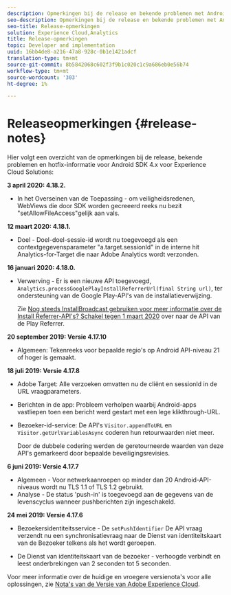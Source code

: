 ```yaml
---
description: Opmerkingen bij de release en bekende problemen met Android SDK 4.x voor Experience Cloud Solutions.
seo-description: Opmerkingen bij de release en bekende problemen met Android SDK 4.x voor Experience Cloud Solutions.
seo-title: Release-opmerkingen
solution: Experience Cloud,Analytics
title: Release-opmerkingen
topic: Developer and implementation
uuid: 16bb4de8-a216-47a8-928c-0b1e1421adcf
translation-type: tm+mt
source-git-commit: 8b5842068c602f3f9b1c020c1c9a686eb0e56b74
workflow-type: tm+mt
source-wordcount: '303'
ht-degree: 1%

---
```



# Releaseopmerkingen {#release-notes}

Hier volgt een overzicht van de opmerkingen bij de release, bekende problemen en hotfix-informatie voor Android SDK 4.x voor Experience Cloud Solutions:

**3 april 2020: 4.18.2.**

* In het Overseinen van de Toepassing - om veiligheidsredenen, WebViews die door SDK worden gecreeerd reeks nu bezit &quot;setAllowFileAccess&quot;gelijk aan vals.

**12 maart 2020: 4.18.1.**

* Doel - Doel-doel-sessie-id wordt nu toegevoegd als een contextgegevensparameter &quot;a.target.sessionId&quot; in de interne hit Analytics-for-Target die naar Adobe Analytics wordt verzonden.

**16 januari 2020: 4.18.0.**

* Verwerving - Er is een nieuwe API toegevoegd, `Analytics.processGooglePlayInstallReferrerUrl(final String url)`, ter ondersteuning van de Google Play-API&#39;s van de installatieverwijzing.

   Zie [Nog steeds InstallBroadcast gebruiken voor meer informatie over de Install Referrer-API&#39;s? Schakel tegen 1 maart 2020](https://android-developers.googleblog.com/2019/11/still-using-installbroadcast-switch-to.html) over naar de API van de Play Referrer.

**20 september 2019: Versie 4.17.10**

* Algemeen: Tekenreeks voor bepaalde regio&#39;s op Android API-niveau 21 of hoger is gemaakt.

**18 juli 2019: Versie 4.17.8**

* Adobe Target: Alle verzoeken omvatten nu de cliënt en sessionId in de URL vraagparameters.
* Berichten in de app: Probleem verholpen waarbij Android-apps vastliepen toen een bericht werd gestart met een lege klikthrough-URL.
* Bezoeker-id-service: De API&#39;s `Visitor.appendToURL` en `Visitor.getUrlVariablesAsync` coderen hun retourwaarden niet meer.

   Door de dubbele codering werden de geretourneerde waarden van deze API&#39;s gemarkeerd door bepaalde beveiligingsrevisies.

**6 juni 2019: Versie 4.17.7**

* Algemeen - Voor netwerkaanroepen op minder dan 20 Android-API-niveaus wordt nu TLS 1.1 of TLS 1.2 gebruikt.
* Analyse - De status &#39;push-in&#39; is toegevoegd aan de gegevens van de levenscyclus wanneer pushberichten zijn ingeschakeld.

**24 mei 2019: Versie 4.17.6**

* Bezoekersidentiteitsservice - De
   `setPushIdentifier` De API vraag verzendt nu een synchronisatievraag naar de Dienst van identiteitskaart van de Bezoeker telkens als het wordt geroepen.

* De Dienst van identiteitskaart van de bezoeker - verhoogde verbindt en leest
onderbrekingen van 2 seconden tot 5 seconden.


Voor meer informatie over de huidige en vroegere versienota&#39;s voor alle oplossingen, zie [Nota&#39;s van de Versie van Adobe Experience Cloud](https://experienceleague.adobe.com/docs/release-notes/experience-cloud/current.html).
